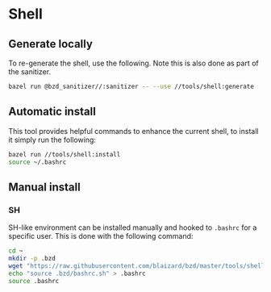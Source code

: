 # Shell

## Generate locally

To re-generate the shell, use the following. Note this is also done as part of the sanitizer.

```sh
bazel run @bzd_sanitizer//:sanitizer -- --use //tools/shell:generate
```

## Automatic install

This tool provides helpful commands to enhance the current shell, to install it simply run the following:

```sh
bazel run //tools/shell:install
source ~/.bashrc
```

## Manual install

### SH

SH-like environment can be installed manually and hooked to `.bashrc` for a specific user.
This is done with the following command:

```sh
cd ~
mkdir -p .bzd
wget "https://raw.githubusercontent.com/blaizard/bzd/master/tools/shell/sh/bashrc.sh" -O .bzd/bashrc.sh
echo "source .bzd/bashrc.sh" > .bashrc
source .bashrc
```
